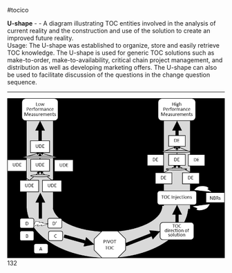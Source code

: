 #tocico

<b>U-shape</b> - - A diagram illustrating TOC entities involved in the analysis of current reality and the construction and use of the solution to create an improved future reality.  
Usage: The U-shape was established to organize, store and easily retrieve TOC knowledge.  The U-shape is used for generic TOC solutions such as make-to-order, make-to-availability, critical chain project management, and distribution as well as developing marketing offers.  The U-shape can also be used to facilitate discussion of the questions in the change question sequence.


<hr/>
<img src="./tocico_dictionary_2nd_editio-132_1.png"/>
132 



